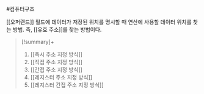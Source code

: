 #컴퓨터구조 

[[오퍼랜드]] 필드에 데이터가 저장된 위치를 명시할 때 연산에 사용할 데이터 위치를 찾는 방법.
즉, [[유효 주소]]를 찾는 방법이다.

> [!summary]+ 
> 1. [[즉시 주소 지정 방식]]
> 2. [[직접 주소 지정 방식]]
> 3. [[간접 주소 지정 방식]]
> 4. [[레지스터 주소 지정 방식]]
> 5. [[레지스터 간접 주소 지정 방식]]